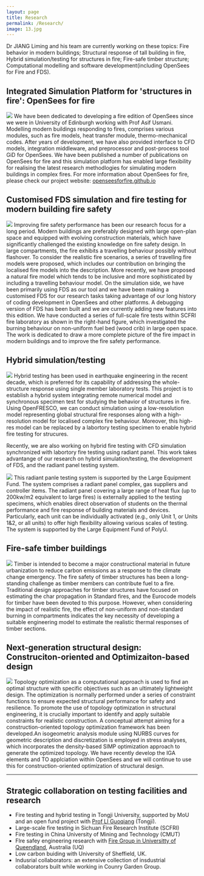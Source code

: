 ```yaml
---
layout: page
title: Research
permalink: /Research/
image: 13.jpg
---
```


Dr JIANG Liming and his team are currently working on these topics: Fire behavior in modern buildings; Structural response of tall building in fire, Hybrid simulation/testing for structures in fire; Fire-safe timber structure; Computational modelling and software development(including OpenSees for Fire and FDS).


## Integrated Simulation Platform for 'structures in fire': OpenSees for fire
![]({{site.baseurl}}/images/structfire.jpg)
We have  been  dedicated to developing a fire edition of OpenSees  since we were in University of Edinburgh working with Prof Asif Usmani. Modelling modern buildings responding to fires, comprises various modules, such as fire models, heat transfer module, thermo-mechanical codes. After years of development, we have also provided interface to CFD  models, integration middleware, and preprocessor and post-process tool  GiD for OpenSees. We have been published  a  number of publications  on OpenSees for  fire and this simulation platform has enabled large flexibility for realising the  latest research methodlogies  for simulating modern buildings in complex fires. For more information  about OpenSees for  fire, please check our project website:  [openseesforfire.github.io](http://openseesforfire.github.io/)

## Customised FDS simulation and fire testing for modern building fire safety
![]({{site.baseurl}}/images/semifire.jpg)
Improving fire safety performance has been our research focus for a  long period. Modern buildings are preferably designed with large open-plan space  and  equipped with evolving construction materials, which have significantly challenged the existing knowledge on fire safety design. In large compartments, the fire exhibits a travelling behaviour possibly without flashover. To consider the realistic fire scenarios, a series of travelling fire models were proposed, which includes our contribution on bringing  the  localised  fire  models into the description.  More recently, we have proposed a  natural fire model which tends  to be  inclusive and  more sophisticated by including a  travelling behaviour model. On the simulation side, we have been primarily using FDS as our tool and we have been making a customised FDS for our research tasks taking advantage of our long history of coding development in OpenSees and other platforms. A debugging version of FDS has been built and we are currently adding new features  into this edition. We have conducted a series of full-scale fire tests within SCFRI fire laboratory as shown in the right-hand figure, which investigated the burning behaviour on non-uniform fuel bed (wood crib) in large open space. The work is dedicated to draw a more complete picture of the fire impact in modern buildings and to improve the fire safety performance.


## Hybrid simulation/testing
![]({{site.baseurl}}/images/hybrid.jpg)
Hybrid testing has been used in earthquake engineering in the recent decade, which is preferred for its capability of addressing the whole-structure response using single member laboratory tests. This project is to establish a hybrid system integrating remote numerical model and synchronous specimen test for studying the behavior of structures in fire. Using OpenFRESCO,  we  can conduct simulation using a low-resolution model representing global structural fire responses along with a high-resolution model for localised complex fire behaviour. Moreover, this high-res model can be replaced by a labortory testing specimen to enable hybrid fire testing for strucures. 

Recently, we are also working on hybrid fire testing with CFD simulation synchronized with labortory fire testing using radiant panel. This work takes advantange of our research on hybrid simulation/testing, the development of FDS, and the radiant panel testing system.

![]({{site.baseurl}}/images/Panel.jpg)
This radiant panle testing system is supported by the Large Equipment Fund. The system comprises a radiant panel complex, gas suppliers and controller items. The radiant panel covering a large range of heat flux (up to 200kw/m2 equivalent to large fires) is externally applied to the testing specimens, which enables direct observation of students on the thermal performance and fire response of building materials and devices. Particularly, each unit can be individually activated (e.g., only Unit 1, or Units 1&2, or all units) to offer high flexibility allowing various scales of testing. The system is supported by the Large Equipment Fund of PolyU.

## Fire-safe timber buildings
![]({{site.baseurl}}/images/timber.jpg)
Timber is intended to become a major constructional material in future urbanization to reduce carbon emissions as a response to the climate change emergency. The fire safety of timber structures has been a long-standing challenge as timber members can contribute fuel to a fire. Traditional design approaches for timber structures have focused on estimating the char propagation in Standard fires, and the Eurocode models for timber have been devoted to this purpose. However, when considering the impact of realistic fire, the effect of non-uniform and non-standard burning in compartments indicates the key necessity of developing a suitable engineering model to estimate the realistic thermal responses of timber sections. 

## Next-generation  structural design: Construciton-oriented and Optimizaiton-based  design
![]({{site.baseurl}}/images/IGAsim.jpg)
Topology optimization as a computational approach is used to find an optimal structure with specific objectives such as an ultimately lightweight design. The optimization is normally performed under a series of constraint functions to ensure expected structural performance for safety and resilience. To promote the use of topology optimization in structural engineering, it is crucially important to identify and apply suitable constraints for realistic construction. A conceptual attempt aiming for a construction-oriented topology optimization framework has been developed.An isogeometric analysis module using NURBS curves for geometric description and discretization is employed in stress analyses, which incorporates the density-based SIMP optimization approach to generate the optimized topology. We have recently develop the IGA elements and TO applciation within OpenSees and we will continue to use this for construction-oriented optimization of structural design.


***
## Strategic collaboration on testing facilities and research
* Fire testing and hybrid testing in Tongji University, supported by MoU and an open fund project with [Prof LI Guoqiang](http://steelpro.net/Default.aspx) (Tongji).
* Large-scale fire testing in Sichuan Fire Research Institute (SCFRI)
* Fire testing in China University of Mining and Technology (CMUT)
* FIre safey engineering research with [Fire Group in Universitty of Queendland](https://civil.uq.edu.au/research/fire-safety-engineering), Australia (UQ)
* Low carbon buiding with University of Sheffield, UK.
* Indusrial collaborators: an extensive collection  of insdustrial collaborators built while working in Counry Garden Group.